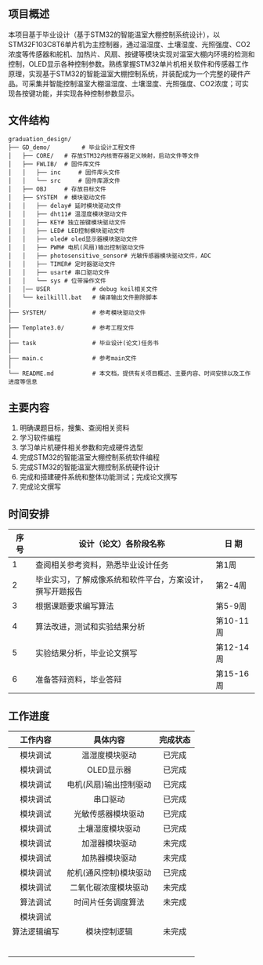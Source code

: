 ## 项目概述

​		本项目基于毕业设计（基于STM32的智能温室大棚控制系统设计），以STM32F103C8T6单片机为主控制器，通过温湿度、土壤湿度、光照强度、CO2浓度等传感器和舵机、加热片、风扇、按键等模块实现对温室大棚内环境的检测和控制，OLED显示各种控制参数。熟练掌握STM32单片机相关软件和传感器工作原理，实现基于STM32的智能温室大棚控制系统，并装配成为一个完整的硬件产品。可采集并智能控制温室大棚温湿度、土壤湿度、光照强度、CO2浓度；可实现各按键功能，并实现各种控制参数显示。

## 文件结构

```
graduation_design/
├── GD_demo/         # 毕业设计工程文件		
│   ├── CORE/   # 存放STM32内核寄存器定义映射，启动文件等文件	
│   ├── FWLIB/  # 固件库文件
│	│   ├── inc		# 固件库头文件
│	│   └── src		# 固件库源文件
│   ├── OBJ		# 存放目标文件
│   ├── SYSTEM	# 模块驱动文件
│	│   ├── delay# 延时模块驱动文件
│	│   ├── dht11# 温湿度模块驱动文件
│	│   ├── KEY# 独立按键模块驱动文件
│	│   ├── LED# LED控制模块驱动文件
│	│   ├── oled# oled显示器模块驱动文件
│	│   ├── PWM# 电机(风扇)输出控制驱动文件
│	│   ├── photosensitive_sensor# 光敏传感器模块驱动文件，ADC
│	│   ├── TIMER# 定时器驱动文件
│	│   ├── usart# 串口驱动文件
│	│   └── sys	# 位带操作文件
│   │── USER			# debug	keil相关文件
│   └── keilkilll.bat	# 编译输出文件删除脚本
│
├── SYSTEM/           	# 参考模块驱动文件
│
├── Template3.0/		# 参考工程文件
│
├── task				# 毕业设计(论文)任务书
│
├── main.c              # 参考main文件
│   
└── README.md           # 本文档，提供有关项目概述、主要内容、时间安排以及工作进度等信息
```

## 主要内容

1. 明确课题目标，搜集、查阅相关资料
2. 学习软件编程
3. 学习单片机硬件相关参数和完成硬件选型
4. 完成STM32的智能温室大棚控制系统软件编程
5. 完成STM32的智能温室大棚控制系统硬件设计
6. 完成和搭建硬件系统和整体功能测试；完成论文撰写
7. 完成论文撰写

## 时间安排

| 序 号 | 设计（论文）各阶段名称                                   | 日 期     |
| ----- | -------------------------------------------------------- | --------- |
| 1     | 查阅相关参考资料，熟悉毕业设计任务                       | 第1周     |
| 2     | 毕业实习，了解成像系统和软件平台，方案设计，撰写开题报告 | 第2-4周   |
| 3     | 根据课题要求编写算法                                     | 第5-9周   |
| 4     | 算法改进，测试和实验结果分析                             | 第10-11周 |
| 5     | 实验结果分析，毕业论文撰写                               | 第12-14周 |
| 6     | 准备答辩资料，毕业答辩                                   | 第15-16周 |

## 工作进度

|   工作内容   |        具体内容        | 完成状态 |
| :----------: | :--------------------: | :------: |
|   模块调试   |     温湿度模块驱动     |  已完成  |
|   模块调试   |       OLED显示器       |  已完成  |
|   模块调试   | 电机(风扇)输出控制驱动 |  已完成  |
|   模块调试   |        串口驱动        |  已完成  |
|   模块调试   |   光敏传感器模块驱动   |  已完成  |
|   模块调试   |    土壤湿度模块驱动    |  已完成  |
|   模块调试   |     加湿器模块驱动     |  未完成  |
|   模块调试   |     加热器模块驱动     |  未完成  |
|   模块调试   | 舵机(通风控制)模块驱动 |  已完成  |
|   模块调试   |  二氧化碳浓度模块驱动  |  未完成  |
|   算法调试   |   时间片任务调度算法   |  未完成  |
|   模块调试   |                        |          |
| 算法逻辑编写 |      模块控制逻辑      |  未完成  |
|              |                        |          |
|              |                        |          |
|              |                        |          |
|              |                        |          |
|              |                        |          |
|              |                        |          |

